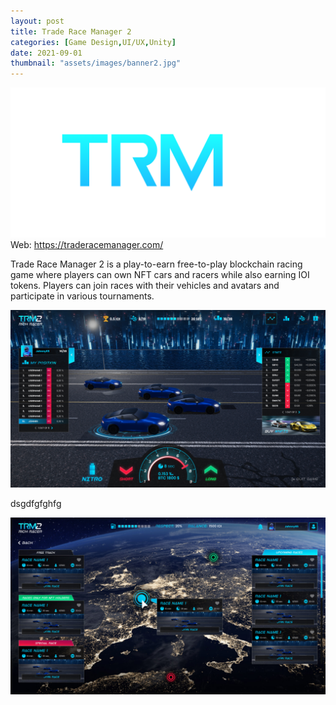 ```yaml
---
layout: post
title: Trade Race Manager 2
categories: [Game Design,UI/UX,Unity]
date: 2021-09-01
thumbnail: "assets/images/banner2.jpg"
---
```


![alt](https://github.com/GalloSamuel/portfolio/blob/main/assets/images/Frame_2.png?raw=true)
Web: https://traderacemanager.com/

Trade Race Manager 2 is a play-to-earn free-to-play blockchain racing game where players can own NFT cars and racers while also earning IOI tokens. Players can join races with their vehicles and avatars and participate in various tournaments.

![alt](https://github.com/GalloSamuel/portfolio/blob/main/assets/images/Frame%2025.png?raw=true)

dsgdfgfghfg

![alt](https://github.com/GalloSamuel/portfolio/blob/main/assets/images/news3.jpg?raw=true)


